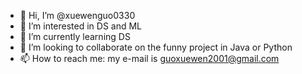 - 👋 Hi, I’m @xuewenguo0330
- 👀 I’m interested in DS and ML
- 🌱 I’m currently learning DS
- 💞️ I’m looking to collaborate on the funny project in Java or Python
- 📫 How to reach me: my e-mail is guoxuewen2001@gmail.com

<!---
xuewenguo0330/xuewenguo0330 is a ✨ special ✨ repository because its `README.md` (this file) appears on your GitHub profile.
You can click the Preview link to take a look at your changes.
--->
